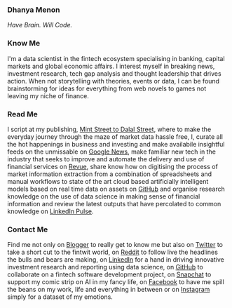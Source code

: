### Dhanya Menon
*Have Brain. Will Code.*
### Know Me
I'm a data scientist in the fintech ecosystem specialising in banking, capital markets and global economic affairs. I interest myself in breaking news, investment research, tech gap analysis and thought leadership that drives action. When not storytelling with theories, events or data, I can be found brainstorming for ideas for everything from web novels to games not leaving my niche of finance. 
### Read Me
I script at my publishing, [Mint Street to Dalal Street](https://sites.google.com/view/mintstreettodalalstreet), where to make the everyday journey through the maze of market data hassle free, I, curate all the hot happenings in business and investing and make availabile insightful feeds on the unmissable on [Google News](https://news.google.com/publications/CAAqBwgKML7MqQswsNfBAw?ceid=IN:en), make familiar new tech in the industry that seeks to improve and automate the delivery and use of financial services on [Revue](https://www.getrevue.co/profile/mintstreettodalalstreet), share know how on digitising the process of market information extraction from a combination of spreadsheets and manual workflows to state of the art cloud based artificially intelligent models based on real time data on assets on [GitHub](https://signorinadhanyamenonmba.github.io/Mint-Street-to-Dalal-Street) and organise research knowledge on the use of data science in making sense of financial information and review the latest outputs that have percolated to common knowledge on [LinkedIn Pulse](https://www.linkedin.com/newsletters/mint-street-to-dalal-street-6985497676297490432/).
### Contact Me 
Find me not only on [Blogger](https://www.blogger.com/profile/10908435327590944385) to really get to know me but also on [Twitter](https://www.twitter.com/mizdhanyamenon) to take a short cut to the fintwit world, on [Reddit](https://www.reddit.com/user/dominadhanyamenonmba) to follow live the headlines the bulls and bears are making, on [LinkedIn](https://www.linkedin.com/in/sayidadhanyamenonmba) for a hand in driving innovative investment research and reporting using data science, on [GitHub](https://www.github.com/signorinadhanyamenonmba) to collaborate on a fintech software development project, on [Snapchat](https://www.snapchat.com/add/maamdhanyamenon) to support my comic strip on AI in my fancy life, on [Facebook](https://www.facebook.com/susridhanyamenonmba) to have me spill the beans on my work, life and everything in between or on [Instagram](https://www.instagram.com/srtadhanyamenonmba) simply for a dataset of my emotions.
